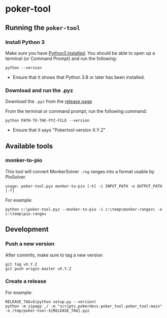 # poker-tool

## Running the `poker-tool`

### Install Python 3
Make sure you have [Python3 installed](https://www.python.org/downloads/). You should be able to open up a terminal (or Command Prompt) and run the following:

```
python --version
```
- Ensure that it shows that Python 3.8 or later has been installed.

### Download and run the .pyz

Download the `.pyz` from the [release page](https://github.com/pokerdevs/poker-tool/releases/latest)

From the terminal or command prompt, run the following command:

```
python PATH-TO-THE-PYZ-FILE --version
```
- Ensure that it says "Pokertool version X.Y.Z"

## Available tools

### monker-to-pio

This tool will convert MonkerSolver `.rng` ranges into a format usable by PioSolver.

```
usage: poker-tool.pyz monker-to-pio [-h] -i INPUT_PATH -o OUTPUT_PATH [-f]
```

For example:
```
python c:\poker-tool.pyz --monker-to-pio -i c:\temp\monker-ranges\ -o c:\temp\pio-ranges
```

## Development

### Push a new version

After commits, make sure to tag a new version

```
git tag vX.Y.Z
git push origin master vX.Y.Z
```

### Create a release

For example:

```
RELEASE_TAG=$(python setup.py --version)
python -m zipapp ./ -m "scripts.pokerdevs.poker_tool.poker_tool:main" -o /tmp/poker-tool-${RELEASE_TAG}.pyz
```


